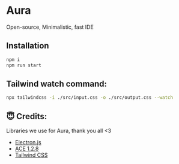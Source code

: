 # Aura
Open-source, Minimalistic, fast IDE

## Installation

```bash
npm i
npm run start
```
## Tailwind watch command:
```bash
npx tailwindcss -i ./src/input.css -o ./src/output.css --watch
```

## 😇 Credits:

Libraries we use for Aura, thank you all <3

- [Electron.js](https://github.com/electron/electron)
- [ACE 1.2.8](https://github.com/ajaxorg/ace)
- [Tailwind CSS](https://github.com/tailwindlabs/tailwindcss)